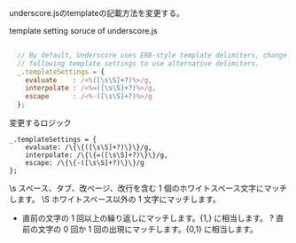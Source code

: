 underscore.jsのtemplateの記載方法を変更する。

template setting soruce of underscore.js
```javascript
  
  // By default, Underscore uses ERB-style template delimiters, change the
  // following template settings to use alternative delimiters.
  _.templateSettings = {
    evaluate    : /<%([\s\S]+?)%>/g,
    interpolate : /<%=([\s\S]+?)%>/g,
    escape      : /<%-([\s\S]+?)%>/g
  };


```

変更するロジック

    _.templateSettings = {
        evaluate: /\{\{([\s\S]+?)\}\}/g,
        interpolate: /\{\{=([\s\S]+?)\}\}/g,
        escape: /\{\{-([\s\S]+?)\}\}/g
    };



\s	スペース、タブ、改ページ、改行を含む 1 個のホワイトスペース文字にマッチします。
\S	ホワイトスペース以外の 1 文字にマッチします。
+	直前の文字の 1 回以上の繰り返しにマッチします。{1,} に相当します。
?	直前の文字の 0 回か 1 回の出現にマッチします。{0,1} に相当します。